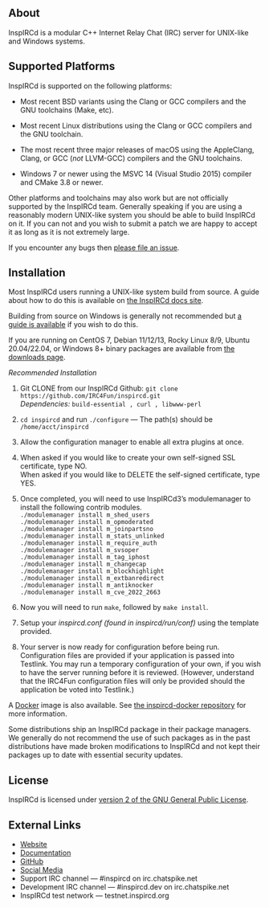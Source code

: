## About

InspIRCd is a modular C++ Internet Relay Chat (IRC) server for UNIX-like and Windows systems.

## Supported Platforms

InspIRCd is supported on the following platforms:

- Most recent BSD variants using the Clang or GCC compilers and the GNU toolchains (Make, etc).

- Most recent Linux distributions using the Clang or GCC compilers and the GNU toolchain.

- The most recent three major releases of macOS using the AppleClang, Clang, or GCC (*not* LLVM-GCC) compilers and the GNU toolchains.

- Windows 7 or newer using the MSVC 14 (Visual Studio 2015) compiler and CMake 3.8 or newer.

Other platforms and toolchains may also work but are not officially supported by the InspIRCd team. Generally speaking if you are using a reasonably modern UNIX-like system you should be able to build InspIRCd on it. If you can not and you wish to submit a patch we are happy to accept it as long as it is not extremely large.

If you encounter any bugs then [please file an issue](https://github.com/inspircd/inspircd/issues/new/choose).

## Installation

Most InspIRCd users running a UNIX-like system build from source. A guide about how to do this is available on [the InspIRCd docs site](https://docs.inspircd.org/3/installation/source).

Building from source on Windows is generally not recommended but [a guide is available](https://docs.inspircd.org/3/installation/windows-source/) if you wish to do this.

If you are running on CentOS 7, Debian 11/12/13, Rocky Linux 8/9, Ubuntu 20.04/22.04, or Windows 8+ binary packages are available from [the downloads page](https://github.com/inspircd/inspircd/releases/latest).

*Recommended Installation*

  1.  Git CLONE from our InspIRCd Github: `git clone https://github.com/IRC4Fun/inspircd.git`  
        *Dependencies:* `build-essential , curl , libwww-perl`  
  2.  `cd inspircd` and run `./configure` — The path(s) should be `/home/acct/inspircd`  
  3.  Allow the configuration manager to enable all extra plugins at once.  
  4.  When asked if you would like to create your own self-signed SSL certificate, type NO.  
      When asked if you would like to DELETE the self-signed certificate, type YES.  
  5.  Once completed, you will need to use InspIRCd3’s modulemanager to install the following contrib modules.  
        `./modulemanager install m_shed_users`  
        `./modulemanager install m_opmoderated`  
        `./modulemanager install m_joinpartsno`  
        `./modulemanager install m_stats_unlinked`  
        `./modulemanager install m_require_auth`  
        `./modulemanager install m_svsoper`  
        `./modulemanager install m_tag_iphost`  
        `./modulemanager install m_changecap`  
        `./modulemanager install m_blockhighlight`  
        `./modulemanager install m_extbanredirect`  
        `./modulemanager install m_antiknocker`  
        `./modulemanager install m_cve_2022_2663`  

  6.  Now you will need to run `make`, followed by `make install`.  
  7.  Setup your *inspircd.conf* _(found in *inspircd/run/conf*)_ using the template provided.  
  8.  Your server is now ready for configuration before being run.  Configuration files are provided if your application is passed into Testlink.  You may run a temporary configuration of your own, if you wish to have the server running before it is reviewed.  (However, understand that the IRC4Fun configuration files will only be provided should the application be voted into Testlink.)  


A [Docker](https://www.docker.com) image is also available. See [the inspircd-docker repository](https://github.com/inspircd/inspircd-docker) for more information.

Some distributions ship an InspIRCd package in their package managers. We generally do not recommend the use of such packages as in the past distributions have made broken modifications to InspIRCd and not kept their packages up to date with essential security updates.

## License

InspIRCd is licensed under [version 2 of the GNU General Public License](https://docs.inspircd.org/license).

## External Links

* [Website](https://www.inspircd.org)
* [Documentation](https://docs.inspircd.org)
* [GitHub](https://github.com/inspircd)
* [Social Media](https://docs.inspircd.org/social)
* Support IRC channel &mdash; \#inspircd on irc.chatspike.net
* Development IRC channel &mdash; \#inspircd.dev on irc.chatspike.net
* InspIRCd test network &mdash; testnet.inspircd.org
